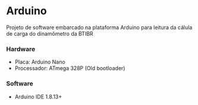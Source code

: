 # Arduino
Projeto de software embarcado na plataforma Arduino para leitura da cálula de carga do dinamômetro da BTIBR

### Hardware
- Placa: Arduino Nano
- Processador: ATmega 328P (Old bootloader)

### Software
- Arduino IDE 1.8.13+